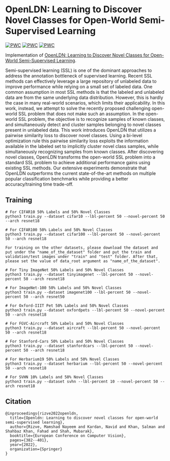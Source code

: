 # OpenLDN: Learning to Discover Novel Classes for Open-World Semi-Supervised Learning
[![PWC](https://img.shields.io/endpoint.svg?url=https://paperswithcode.com/badge/openldn-learning-to-discover-novel-classes/open-world-semi-supervised-learning-on-cifar)](https://paperswithcode.com/sota/open-world-semi-supervised-learning-on-cifar?p=openldn-learning-to-discover-novel-classes)
[![PWC](https://img.shields.io/endpoint.svg?url=https://paperswithcode.com/badge/openldn-learning-to-discover-novel-classes/open-world-semi-supervised-learning-on-cifar-1)](https://paperswithcode.com/sota/open-world-semi-supervised-learning-on-cifar-1?p=openldn-learning-to-discover-novel-classes)
[![PWC](https://img.shields.io/endpoint.svg?url=https://paperswithcode.com/badge/openldn-learning-to-discover-novel-classes/open-world-semi-supervised-learning-on-1)](https://paperswithcode.com/sota/open-world-semi-supervised-learning-on-1?p=openldn-learning-to-discover-novel-classes)

Implementation of [OpenLDN: Learning to Discover Novel Classes for Open-World Semi-Supervised Learning](https://arxiv.org/abs/2207.02261).

Semi-supervised learning (SSL) is one of the dominant approaches to address the annotation bottleneck of supervised learning. Recent SSL methods can effectively leverage a large repository of unlabeled data to improve performance while relying on a small set of labeled data. One common assumption in most SSL methods is that the labeled and unlabeled data are from the same underlying data distribution. However, this is hardly the case in many real-world scenarios, which limits their applicability. In this work, instead, we attempt to solve the recently proposed challenging open-world SSL problem that does not make such an assumption. In the open-world SSL problem, the objective is to recognize samples of known classes, and simultaneously detect and cluster samples belonging to novel classes present in unlabeled data. This work introduces OpenLDN that utilizes a pairwise similarity loss to discover novel classes. Using a bi-level optimization rule this pairwise similarity loss exploits the information available in the labeled set to implicitly cluster novel class samples, while simultaneously recognizing samples from known classes. After discovering novel classes, OpenLDN transforms the open-world SSL problem into a standard SSL problem to achieve additional performance gains using existing SSL methods. Our extensive experiments demonstrate that OpenLDN outperforms the current state-of-the-art methods on multiple popular classification benchmarks while providing a better accuracy/training time trade-off.


## Training
```shell
# For CIFAR10 50% Labels and 50% Novel Classes 
python3 train.py --dataset cifar10 --lbl-percent 50 --novel-percent 50 --arch resnet18

# For CIFAR100 50% Labels and 50% Novel Classes 
python3 train.py --dataset cifar100 --lbl-percent 50 --novel-percent 50 --arch resnet18

For training on the other datasets, please download the dataset and put under the "name_of_the_dataset" folder and put the train and validation/test images under "train" and "test" folder. After that, please set the value of data_root argument as "name_of_the_dataset".

# For Tiny ImageNet 50% Labels and 50% Novel Classes
python3 train.py --dataset tinyimagenet --lbl-percent 50 --novel-percent 50 --arch resnet18

# For ImageNet-100 50% Labels and 50% Novel Classes
python3 train.py --dataset imagenet100 --lbl-percent 50 --novel-percent 50 --arch resnet50

# For Oxford-IIIT Pet 50% Labels and 50% Novel Classes
python3 train.py --dataset oxfordpets --lbl-percent 50 --novel-percent 50 --arch resnet18

# For FGVC-Aircraft 50% Labels and 50% Novel Classes
python3 train.py --dataset aircraft --lbl-percent 50 --novel-percent 50 --arch resnet18

# For Stanford-Cars 50% Labels and 50% Novel Classes
python3 train.py --dataset stanfordcars --lbl-percent 50 --novel-percent 50 --arch resnet18

# For Herbarium19 50% Labels and 50% Novel Classes
python3 train.py --dataset herbarium --lbl-percent 50 --novel-percent 50 --arch resnet18

# For SVHN 10% Labels and 50% Novel Classes
python3 train.py --dataset svhn --lbl-percent 10 --novel-percent 50 --arch resnet18
```

## Citation
```
@inproceedings{rizve2022openldn,
  title={Openldn: Learning to discover novel classes for open-world semi-supervised learning},
  author={Rizve, Mamshad Nayeem and Kardan, Navid and Khan, Salman and Shahbaz Khan, Fahad and Shah, Mubarak},
  booktitle={European Conference on Computer Vision},
  pages={382--401},
  year={2022},
  organization={Springer}
}
```
